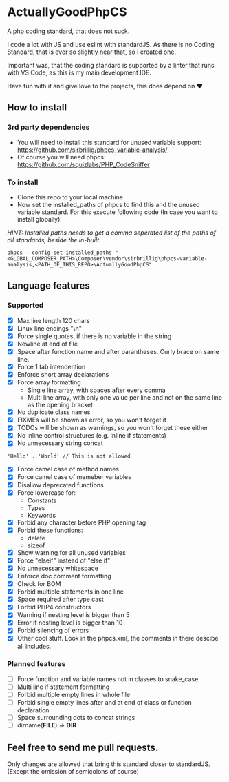 # ActuallyGoodPhpCS
A php coding standard, that does not suck.

I code a lot with JS and use eslint with standardJS. As there is no Coding Standard, that is ever so slightly near that, so I created one.

Important was, that the coding standard is supported by a linter that runs with VS Code, as this is my main development IDE.

Have fun with it and give love to the projects, this does depend on ♥

## How to install

### 3rd party dependencies

- You will need to install this standard for unused variable support: https://github.com/sirbrillig/phpcs-variable-analysis/
- Of course you will need phpcs: https://github.com/squizlabs/PHP_CodeSniffer

### To install

- Clone this repo to your local machine
- Now set the installed_paths of phpcs to find this and the unused variable standard. For this execute following code (In case you want to install globally):

*HINT: Installed paths needs to get a comma seperated list of the paths of all standards, beside the in-built.*

```
phpcs --config-set installed_paths "<GLOBAL_COMPOSER_PATH>\Composer\vendor\sirbrillig\phpcs-variable-analysis,<PATH_OF_THIS_REPO>\ActuallyGoodPhpCS"
```

## Language features

### Supported

- [x] Max line length 120 chars
- [x] Linux line endings "\n"
- [x] Force single quotes, if there is no variable in the string
- [x] Newline at end of file
- [x] Space after function name and after parantheses. Curly brace on same line.
- [x] Force 1 tab intendention
- [x] Enforce short array declarations
- [x] Force array formatting
  - Single line array, with spaces after every comma
  - Multi line array, with only one value per line and not on the same line as the opening bracket
- [x] No duplicate class names
- [x] FIXMEs will be shown as error, so you won't forget it
- [x] TODOs will be shown as warnings, so you won't forget these either
- [x] No inline control structures (e.g. Inline if statements)
- [x] No unnecessary string concat

```
'Hello' . 'World' // This is not allowed
```

- [x] Force camel case of method names
- [x] Force camel case of memeber variables
- [x] Disallow deprecated functions
- [x] Force lowercase for:
  - Constants
  - Types
  - Keywords
- [x] Forbid any character before PHP opening tag
- [x] Forbid these functions:
  - delete
  - sizeof
- [x] Show warning for all unused variables
- [x] Force "elseif" instead of "else if"
- [x] No unnecessary whitespace
- [x] Enforce doc comment formatting
- [x] Check for BOM
- [x] Forbid multiple statements in one line
- [x] Space required after type cast
- [x] Forbid PHP4 constructors
- [x] Warning if nesting level is bigger than 5
- [x] Error if nesting level is bigger than 10
- [x] Forbid silencing of errors
- [x] Other cool stuff. Look in the phpcs.xml, the comments in there descibe all includes.

### Planned features

- [ ] Force function and variable names not in classes to snake_case
- [ ] Multi line if statement formatting
- [ ] Forbid multiple empty lines in whole file
- [ ] Forbid single empty lines after and at end of class or function declaration
- [ ] Space surrounding dots to concat strings
- [ ] dirname(__FILE__) => __DIR__

## Feel free to send me pull requests.

Only changes are allowed that bring this standard closer to standardJS. (Except the omission of semicolons of course)